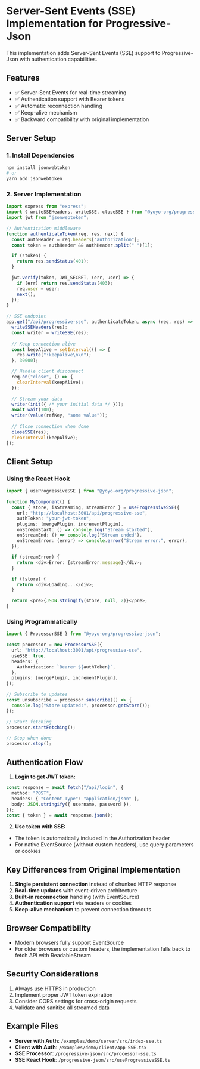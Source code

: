 # Server-Sent Events (SSE) Implementation for Progressive-Json

This implementation adds Server-Sent Events (SSE) support to Progressive-Json with authentication capabilities.

## Features

- ✅ Server-Sent Events for real-time streaming
- ✅ Authentication support with Bearer tokens
- ✅ Automatic reconnection handling
- ✅ Keep-alive mechanism
- ✅ Backward compatibility with original implementation

## Server Setup

### 1. Install Dependencies

```bash
npm install jsonwebtoken
# or
yarn add jsonwebtoken
```

### 2. Server Implementation

```typescript
import express from "express";
import { writeSSEHeaders, writeSSE, closeSSE } from "@yoyo-org/progressive-json/dist/utils/server-sse";
import jwt from "jsonwebtoken";

// Authentication middleware
function authenticateToken(req, res, next) {
  const authHeader = req.headers["authorization"];
  const token = authHeader && authHeader.split(" ")[1];

  if (!token) {
    return res.sendStatus(401);
  }

  jwt.verify(token, JWT_SECRET, (err, user) => {
    if (err) return res.sendStatus(403);
    req.user = user;
    next();
  });
}

// SSE endpoint
app.get("/api/progressive-sse", authenticateToken, async (req, res) => {
  writeSSEHeaders(res);
  const writer = writeSSE(res);
  
  // Keep connection alive
  const keepAlive = setInterval(() => {
    res.write(":keepalive\n\n");
  }, 30000);

  // Handle client disconnect
  req.on("close", () => {
    clearInterval(keepAlive);
  });

  // Stream your data
  writer(init({ /* your initial data */ }));
  await wait(100);
  writer(value(refKey, "some value"));
  
  // Close connection when done
  closeSSE(res);
  clearInterval(keepAlive);
});
```

## Client Setup

### Using the React Hook

```typescript
import { useProgressiveSSE } from "@yoyo-org/progressive-json";

function MyComponent() {
  const { store, isStreaming, streamError } = useProgressiveSSE({
    url: "http://localhost:3001/api/progressive-sse",
    authToken: "your-jwt-token",
    plugins: [mergePlugin, incrementPlugin],
    onStreamStart: () => console.log("Stream started"),
    onStreamEnd: () => console.log("Stream ended"),
    onStreamError: (error) => console.error("Stream error:", error),
  });

  if (streamError) {
    return <div>Error: {streamError.message}</div>;
  }

  if (!store) {
    return <div>Loading...</div>;
  }

  return <pre>{JSON.stringify(store, null, 2)}</pre>;
}
```

### Using Programmatically

```typescript
import { ProcessorSSE } from "@yoyo-org/progressive-json";

const processor = new ProcessorSSE({
  url: "http://localhost:3001/api/progressive-sse",
  useSSE: true,
  headers: {
    Authorization: `Bearer ${authToken}`,
  },
  plugins: [mergePlugin, incrementPlugin],
});

// Subscribe to updates
const unsubscribe = processor.subscribe(() => {
  console.log("Store updated:", processor.getStore());
});

// Start fetching
processor.startFetching();

// Stop when done
processor.stop();
```

## Authentication Flow

1. **Login to get JWT token:**
```typescript
const response = await fetch("/api/login", {
  method: "POST",
  headers: { "Content-Type": "application/json" },
  body: JSON.stringify({ username, password }),
});
const { token } = await response.json();
```

2. **Use token with SSE:**
- The token is automatically included in the Authorization header
- For native EventSource (without custom headers), use query parameters or cookies

## Key Differences from Original Implementation

1. **Single persistent connection** instead of chunked HTTP response
2. **Real-time updates** with event-driven architecture
3. **Built-in reconnection** handling (with EventSource)
4. **Authentication support** via headers or cookies
5. **Keep-alive mechanism** to prevent connection timeouts

## Browser Compatibility

- Modern browsers fully support EventSource
- For older browsers or custom headers, the implementation falls back to fetch API with ReadableStream

## Security Considerations

1. Always use HTTPS in production
2. Implement proper JWT token expiration
3. Consider CORS settings for cross-origin requests
4. Validate and sanitize all streamed data

## Example Files

- **Server with Auth**: `/examples/demo/server/src/index-sse.ts`
- **Client with Auth**: `/examples/demo/client/App-SSE.tsx`
- **SSE Processor**: `/progressive-json/src/processor-sse.ts`
- **SSE React Hook**: `/progressive-json/src/useProgressiveSSE.ts`